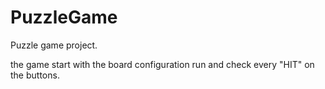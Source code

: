 # PuzzleGame
Puzzle game project.

the game start with the board configuration
run and check every "HIT" on the buttons. 

